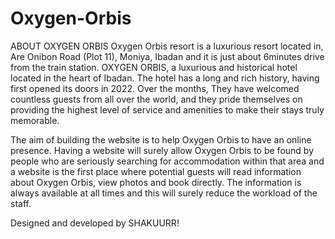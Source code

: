 # Oxygen-Orbis
ABOUT OXYGEN ORBIS 
Oxygen Orbis resort is a luxurious resort located in, Are Onibon Road (Plot 11), Moniya, Ibadan and it is just about 6minutes drive from the train station. OXYGEN ORBIS, a luxurious and historical hotel located in the heart of Ibadan. The hotel has a long and rich history, having first opened its doors in 2022. Over the months, They have welcomed countless guests from all over the world, and they pride themselves on providing the highest level of service and amenities to make their stays truly memorable.

The aim of building the website is to help Oxygen Orbis to have an online presence. Having a website will surely allow Oxygen Orbis to be found by people who are seriously searching for accommodation within that area and a website is the first place where potential guests will read information about Oxygen Orbis, view photos and book directly. The information is always available at all times and this will surely reduce the workload of the staff.

Designed and developed by SHAKUURR!
